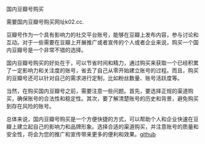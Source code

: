 国内豆瓣号购买

需要国内豆瓣号购买网址k02.cc.

豆瓣号作为一个具有影响力的社交平台账号，能够在豆瓣上发布内容，参与讨论和互动。对于一些需要在豆瓣上开展推广或者宣传的个人或者企业来说，购买一个国内豆瓣号是一个非常不错的选择。

国内豆瓣号购买的好处在于，可以节省时间和精力，通过购买来获取一个已经积累了一定影响力和关注度的账号，省去了自己从零开始建立账号的过程。而且，购买的豆瓣号还可以针对自己的需求进行定制，比如粉丝数量、账号活跃度等。

当然，在购买国内豆瓣号之前，需要注意一些问题。首先，要选择正规的渠道购买，确保账号的合法性和稳定性。其次，要了解清楚账号的历史和背景，避免购买到存在风险的账号。

总体来说，国内豆瓣号购买是一个方便快捷的方式，可以帮助个人和企业快速在豆瓣上建立起自己的影响力和品牌形象。选择合适的渠道购买，并注意账号的质量和安全性，将会为您的推广和宣传带来更多的便利和效果。[github](https://github.com)